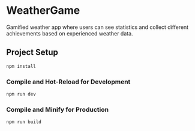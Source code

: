 # WeatherGame

Gamified weather app where users can see statistics and collect different achievements based on experienced weather data.

## Project Setup

```sh
npm install
```

### Compile and Hot-Reload for Development

```sh
npm run dev
```

### Compile and Minify for Production

```sh
npm run build
```
